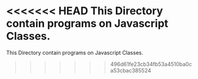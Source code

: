 <<<<<<< HEAD
This Directory contain programs on Javascript Classes.
=======
This Directory contain programs on Javascript Classes.
>>>>>>> 496d61fe23cb34fb53a4510ba0ca53cbac385524

